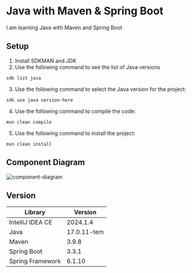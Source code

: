 # Java with Maven & Spring Boot
I am learning Java with Maven and Spring Boot
## Setup
1. Install SDKMAN and JDK
2. Use the following command to see the list of Java versions
```
sdk list java
```
3. Use the following command to select the Java version for the project:
```
sdk use java version-here
```
4. Use the following command to compile the code:
```
mvn clean compile
```
5. Use the following command to install the project:
```
mvn clean install
``` 
## Component Diagram
![component-diagram](https://github.com/faranak-cs/spring-fundamentals/assets/73027299/e6cb872c-f215-4b8b-ad1a-7242478d9c97)

## Version
| Library      | Version |
| -----------      | ----------- |
| IntelliJ IDEA CE | 2024.1.4    |
| Java             | 17.0.11-tem |
| Maven            | 3.9.8  |
| Spring Boot      | 3.3.1  |
| Spring Framework | 6.1.10 |
